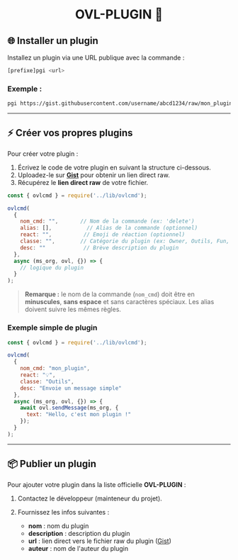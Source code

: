 <h1 align="center">OVL-PLUGIN 🚀</h1>

## 🌐 Installer un plugin

Installez un plugin via une URL publique avec la commande :

```bash
[prefixe]pgi <url>
```

### Exemple :

```bash
pgi https://gist.githubusercontent.com/username/abcd1234/raw/mon_plugin.js
```

---

## ⚡ Créer vos propres plugins

Pour créer votre plugin :

1. Écrivez le code de votre plugin en suivant la structure ci-dessous.
2. Uploadez-le sur [**Gist**](https://gist.github.com) pour obtenir un lien direct raw.
3. Récupérez le **lien direct raw** de votre fichier.

```javascript
const { ovlcmd } = require('../lib/ovlcmd');

ovlcmd(
  {
    nom_cmd: "",       // Nom de la commande (ex: 'delete')
    alias: [],           // Alias de la commande (optionnel)
    react: "",          // Emoji de réaction (optionnel)
    classe: "",        // Catégorie du plugin (ex: Owner, Outils, Fun, Convert)
    desc: ""            // Brève description du plugin
  },
  async (ms_org, ovl, {}) => {
    // logique du plugin
  }
);
```

> **Remarque :** le nom de la commande (`nom_cmd`) doit être en **minuscules**, **sans espace** et sans caractères spéciaux. Les alias doivent suivre les mêmes règles.

### Exemple simple de plugin

```javascript
const { ovlcmd } = require('../lib/ovlcmd');

ovlcmd(
  {
    nom_cmd: "mon_plugin",
    react: "💡",
    classe: "Outils",
    desc: "Envoie un message simple"
  },
  async (ms_org, ovl, {}) => {
    await ovl.sendMessage(ms_org, {
      text: "Hello, c'est mon plugin !"
    });
  }
);
```

---

## 📦 Publier un plugin

Pour ajouter votre plugin dans la liste officielle **OVL-PLUGIN** :

1. Contactez le développeur (mainteneur du projet).
2. Fournissez les infos suivantes :

   * **nom** : nom du plugin
   * **description** : description du plugin
   * **url** : lien direct vers le fichier raw du plugin ([Gist](https://gist.github.com))
   * **auteur** : nom de l'auteur du plugin
